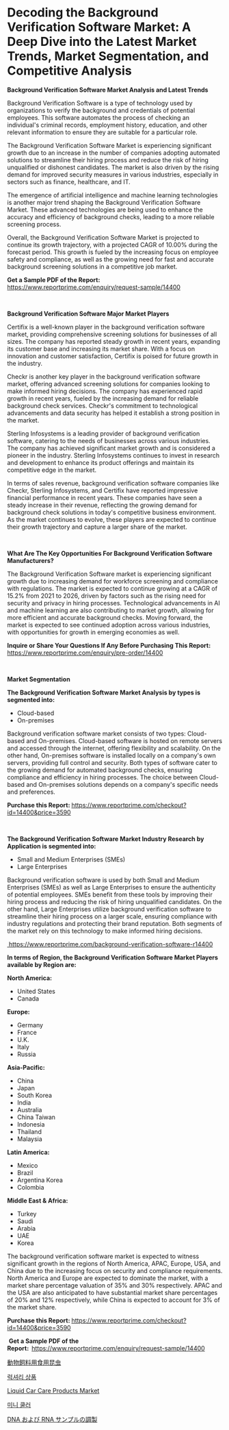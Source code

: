 <p><h1>Decoding the Background Verification Software Market: A Deep Dive into the Latest Market Trends, Market Segmentation, and Competitive Analysis</h1></p><p><strong>Background Verification Software Market Analysis and Latest Trends</strong></p>
<p><p>Background Verification Software is a type of technology used by organizations to verify the background and credentials of potential employees. This software automates the process of checking an individual's criminal records, employment history, education, and other relevant information to ensure they are suitable for a particular role.</p><p>The Background Verification Software Market is experiencing significant growth due to an increase in the number of companies adopting automated solutions to streamline their hiring process and reduce the risk of hiring unqualified or dishonest candidates. The market is also driven by the rising demand for improved security measures in various industries, especially in sectors such as finance, healthcare, and IT.</p><p>The emergence of artificial intelligence and machine learning technologies is another major trend shaping the Background Verification Software Market. These advanced technologies are being used to enhance the accuracy and efficiency of background checks, leading to a more reliable screening process.</p><p>Overall, the Background Verification Software Market is projected to continue its growth trajectory, with a projected CAGR of 10.00% during the forecast period. This growth is fueled by the increasing focus on employee safety and compliance, as well as the growing need for fast and accurate background screening solutions in a competitive job market.</p></p>
<p><strong>Get a Sample PDF of the Report:&nbsp;</strong> <a href="https://www.reportprime.com/enquiry/request-sample/14400">https://www.reportprime.com/enquiry/request-sample/14400</a></p>
<p>&nbsp;</p>
<p><strong>Background Verification Software Major Market Players</strong></p>
<p><p>Certifix is a well-known player in the background verification software market, providing comprehensive screening solutions for businesses of all sizes. The company has reported steady growth in recent years, expanding its customer base and increasing its market share. With a focus on innovation and customer satisfaction, Certifix is poised for future growth in the industry.</p><p>Checkr is another key player in the background verification software market, offering advanced screening solutions for companies looking to make informed hiring decisions. The company has experienced rapid growth in recent years, fueled by the increasing demand for reliable background check services. Checkr's commitment to technological advancements and data security has helped it establish a strong position in the market.</p><p>Sterling Infosystems is a leading provider of background verification software, catering to the needs of businesses across various industries. The company has achieved significant market growth and is considered a pioneer in the industry. Sterling Infosystems continues to invest in research and development to enhance its product offerings and maintain its competitive edge in the market.</p><p>In terms of sales revenue, background verification software companies like Checkr, Sterling Infosystems, and Certifix have reported impressive financial performance in recent years. These companies have seen a steady increase in their revenue, reflecting the growing demand for background check solutions in today's competitive business environment. As the market continues to evolve, these players are expected to continue their growth trajectory and capture a larger share of the market.</p></p>
<p>&nbsp;</p>
<p><strong>What Are The Key Opportunities For Background Verification Software Manufacturers?</strong></p>
<p><p>The Background Verification Software market is experiencing significant growth due to increasing demand for workforce screening and compliance with regulations. The market is expected to continue growing at a CAGR of 15.2% from 2021 to 2026, driven by factors such as the rising need for security and privacy in hiring processes. Technological advancements in AI and machine learning are also contributing to market growth, allowing for more efficient and accurate background checks. Moving forward, the market is expected to see continued adoption across various industries, with opportunities for growth in emerging economies as well.</p></p>
<p><strong>Inquire or Share Your Questions If Any Before Purchasing This Report:</strong> <a href="https://www.reportprime.com/enquiry/pre-order/14400">https://www.reportprime.com/enquiry/pre-order/14400</a></p>
<p>&nbsp;</p>
<p><strong>Market Segmentation</strong></p>
<p><strong>The Background Verification Software Market Analysis by types is segmented into:</strong></p>
<p><ul><li>Cloud-based</li><li>On-premises</li></ul></p>
<p><p>Background verification software market consists of two types: Cloud-based and On-premises. Cloud-based software is hosted on remote servers and accessed through the internet, offering flexibility and scalability. On the other hand, On-premises software is installed locally on a company's own servers, providing full control and security. Both types of software cater to the growing demand for automated background checks, ensuring compliance and efficiency in hiring processes. The choice between Cloud-based and On-premises solutions depends on a company's specific needs and preferences.</p></p>
<p><strong>Purchase this Report:&nbsp;</strong><a href="https://www.reportprime.com/checkout?id=14400&price=3590">https://www.reportprime.com/checkout?id=14400&price=3590</a></p>
<p>&nbsp;</p>
<p><strong>The Background Verification Software Market Industry Research by Application is segmented into:</strong></p>
<p><ul><li>Small and Medium Enterprises (SMEs)</li><li>Large Enterprises</li></ul></p>
<p><p>Background verification software is used by both Small and Medium Enterprises (SMEs) as well as Large Enterprises to ensure the authenticity of potential employees. SMEs benefit from these tools by improving their hiring process and reducing the risk of hiring unqualified candidates. On the other hand, Large Enterprises utilize background verification software to streamline their hiring process on a larger scale, ensuring compliance with industry regulations and protecting their brand reputation. Both segments of the market rely on this technology to make informed hiring decisions.</p></p>
<p><a href="https://www.reportprime.com/background-verification-software-r14400">&nbsp;https://www.reportprime.com/background-verification-software-r14400</a></p>
<p><strong>In terms of Region, the Background Verification Software Market Players available by Region are:</strong></p>
<p>
    <p> <strong> North America: </strong>
        <ul>
            <li>United States</li>
            <li>Canada</li>
        </ul>
        </p> 
    <p> <strong> Europe: </strong>
        <ul>
            <li>Germany</li>
            <li>France</li>
            <li>U.K.</li>
            <li>Italy</li>
            <li>Russia</li>
        </ul>
        </p> 
    <p> <strong> Asia-Pacific: </strong>
        <ul>
            <li>China</li>
            <li>Japan</li>
            <li>South Korea</li>
            <li>India</li>
            <li>Australia</li>
            <li>China Taiwan</li>
            <li>Indonesia</li>
            <li>Thailand</li>
            <li>Malaysia</li>
        </ul>
        </p> 
    <p> <strong> Latin America: </strong>
        <ul>
            <li>Mexico</li>
            <li>Brazil</li>
            <li>Argentina Korea</li>
            <li>Colombia</li>
        </ul>
        </p> 
    <p> <strong> Middle East & Africa: </strong>
        <ul>
            <li>Turkey</li>
            <li>Saudi</li>
            <li>Arabia</li>
            <li>UAE</li>
            <li>Korea</li>
        </ul>
    </p>
    </p>
<p><p>The background verification software market is expected to witness significant growth in the regions of North America, APAC, Europe, USA, and China due to the increasing focus on security and compliance requirements. North America and Europe are expected to dominate the market, with a market share percentage valuation of 35% and 30% respectively. APAC and the USA are also anticipated to have substantial market share percentages of 20% and 12% respectively, while China is expected to account for 3% of the market share.</p></p>
<p><strong>Purchase this Report: </strong><a href="https://www.reportprime.com/checkout?id=14400&price=3590">https://www.reportprime.com/checkout?id=14400&price=3590</a></p>
<p>&nbsp;<strong>Get a Sample PDF of the Report:&nbsp;&nbsp;</strong><a href="https://www.reportprime.com/enquiry/request-sample/14400">https://www.reportprime.com/enquiry/request-sample/14400</a></p>
<p><strong></strong></p>
<p><p><a href="https://medium.com/@mohabbatsakidar/%E5%8B%95%E7%89%A9%E9%A3%BC%E6%96%99%E7%94%A8%E9%A3%9F%E7%94%A8%E6%98%86%E8%99%AB%E3%81%AE%E5%B8%82%E5%A0%B4%E5%8B%95%E5%90%91%E3%81%A8%E5%88%86%E6%9E%90-%E5%B0%86%E6%9D%A5%E3%81%AE%E6%88%90%E9%95%B7%E3%81%AE%E6%A9%9F%E4%BC%9A%E3%81%A8%E8%AA%B2%E9%A1%8C-2024%E5%B9%B4-2031%E5%B9%B4-33c972a93a43">動物飼料用食用昆虫</a></p><p><a href="https://medium.com/@joanacasper2001/%EC%A2%85%EB%A5%98%EB%B3%84%EB%A1%9C-%EB%B6%84%EC%84%9D%EB%90%9C-%EA%B3%A0%EA%B8%89-%EC%A0%9C%ED%92%88-%EC%8B%9C%EC%9E%A5-%EA%B7%9C%EB%AA%A8-%EA%B3%A0%EA%B8%89-%EC%8B%9C%EA%B3%84-%EB%B3%B4%EC%84%9D-%EC%9D%98%EB%A5%98-%EB%B0%8F-%EA%B0%80%EC%A3%BD%EC%A0%9C%ED%92%88-%EA%B3%A0%EA%B8%89-%EA%B0%9C%EC%9D%B8%EC%9A%A9%ED%92%88-%EB%B0%8F-%ED%99%94%EC%9E%A5%ED%92%88-%EC%99%80%EC%9D%B8-%EC%83%B4%ED%8E%98%EC%9D%B8-%EB%B0%8F-%EC%8A%A4%ED%94%BC%EB%A6%BF-%ED%96%A5%EC%88%98-%EA%B8%B0%ED%83%80-%EC%A0%9C%ED%92%88%EB%B3%84-%EA%B0%9C%EC%9D%B8%EC%9A%A9-%EC%83%81%EC%9A%A9-%EA%B8%80%EB%A1%9C%EB%B2%8C-0395298c5e01">럭셔리 상품</a></p><p><a href="https://medium.com/@madw10245644/liquid-car-care-products-market-size-is-growing-at-cagr-of-12-4-deae374c90a5">Liquid Car Care Products Market</a></p><p><a href="https://medium.com/@umamareka_16093/%EB%AF%B8%EB%8B%88-%EC%BF%A8%EB%9F%AC-%EC%82%B0%EC%97%85%EC%97%90-%EB%8C%80%ED%95%9C-%ED%86%B5%EC%B0%B0-%EC%8B%9C%EC%9E%A5-%EC%9E%AC%EC%A0%95-%EC%83%81%ED%83%9C-%EC%8B%9C%EC%9E%A5-%EA%B7%9C%EB%AA%A8-%EB%B0%8F-2031%EB%85%84%EA%B9%8C%EC%A7%80%EC%9D%98-%EC%88%98%EC%9D%B5-%EB%B6%84%EC%84%9D-3ead1a590da1">미니 쿨러</a></p><p><a href="https://medium.com/@leeweir2009/%E3%82%B0%E3%83%AD%E3%83%BC%E3%83%90%E3%83%ABdna%E3%81%8A%E3%82%88%E3%81%B3rna%E3%82%B5%E3%83%B3%E3%83%97%E3%83%AB%E3%81%AE%E6%BA%96%E5%82%99%E5%B8%82%E5%A0%B4%E3%81%AE%E7%8A%B6%E6%B3%81-2024%E5%B9%B4-2031%E5%B9%B4-%E3%81%8A%E3%82%88%E3%81%B3%E5%9C%B0%E5%9F%9F-%E8%A3%BD%E5%93%81-%E3%82%A8%E3%83%B3%E3%83%89%E3%83%A6%E3%83%BC%E3%82%B9%E5%88%A5%E3%81%AE%E4%BA%88%E6%B8%AC-6c959e3ac099">DNA および RNA サンプルの調製</a></p></p>